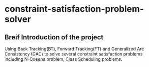 # constraint-satisfaction-problem-solver

## Breif Introduction of the project
Using Back Tracking(BT), Forward Tracking(FT) and Generalized Arc Consistency (GAC) to solve several constraint satisfaction problems including N-Queens problem, Class Scheduling problems.

